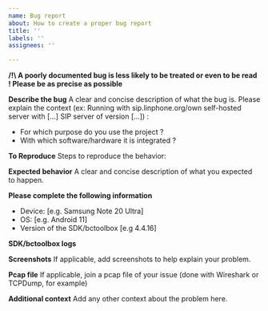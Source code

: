 ```yaml
---
name: Bug report
about: How to create a proper bug report
title: ''
labels: ''
assignees: ''

---
```


**/!\ A poorly documented bug is less likely to be treated or even to be read ! Please be as precise as possible**

**Describe the bug**
A clear and concise description of what the bug is. 
Please explain the context (ex: Running with sip.linphone.org/own self-hosted server with [...] SIP server of version [...]) :
- For which purpose do you use the project ?
- With which software/hardware it is integrated ?

**To Reproduce**
Steps to reproduce the behavior:

**Expected behavior**
A clear and concise description of what you expected to happen.

**Please complete the following information**
 - Device: [e.g. Samsung Note 20 Ultra]
 - OS: [e.g. Android 11]
 - Version of the SDK/bctoolbox [e.g 4.4.16]

**SDK/bctoolbox logs**

**Screenshots**
If applicable, add screenshots to help explain your problem.

**Pcap file**
If applicable, join a pcap file of your issue (done with Wireshark or TCPDump, for example)

**Additional context**
Add any other context about the problem here.
